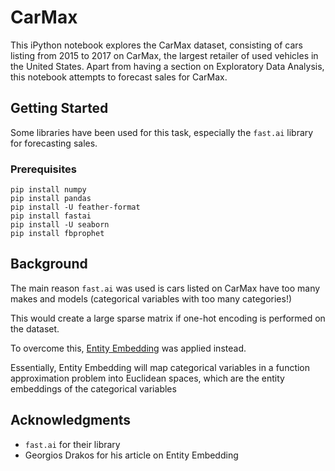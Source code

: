 # CarMax 

This iPython notebook explores the CarMax dataset, consisting of cars listing from 2015 to 2017 on CarMax, the largest retailer of used vehicles in the
United States. Apart from having a section on Exploratory Data Analysis, this notebook attempts to forecast sales for CarMax.

## Getting Started

Some libraries have been used for this task, especially the `fast.ai` library for forecasting sales.

### Prerequisites

```
pip install numpy
pip install pandas
pip install -U feather-format
pip install fastai
pip install -U seaborn
pip install fbprophet
```

## Background

The main reason `fast.ai` was used is cars listed on CarMax have too many makes and models (categorical variables with too many categories!) 

This would create a large sparse matrix if one-hot encoding is performed on the dataset.

To overcome this, [Entity Embedding](https://towardsdatascience.com/decoded-entity-embeddings-of-categorical-variables-in-neural-networks-1d2468311635) was applied instead. 

Essentially, Entity Embedding will map categorical variables in a function approximation problem into Euclidean spaces, which are the entity embeddings of the categorical variables

## Acknowledgments

* `fast.ai` for their library
* Georgios Drakos for his article on Entity Embedding
